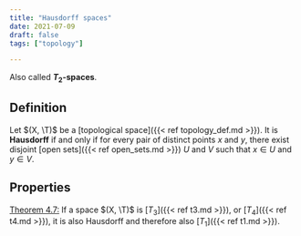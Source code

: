 ```yaml
---
title: "Hausdorff spaces"
date: 2021-07-09
draft: false
tags: ["topology"]

---
```


Also called **$T_2$-spaces**.

## Definition
Let $(X, \T)$ be a [topological space]({{< ref topology_def.md >}}). It is **Hausdorff** if and only if for every pair of distinct points $x$ and $y$, there exist disjoint [open sets]({{< ref open_sets.md >}}) $U$ and $V$ such that $x \in U$ and $y \in V$.

## Properties
[Theorem 4.7:](\work.pdf#page=31) If a space $(X, \T)$ is [$T_3$]({{< ref t3.md >}}), or [$T_4$]({{< ref t4.md >}}), it is also Hausdorff and therefore also [$T_1$]({{< ref t1.md >}}).